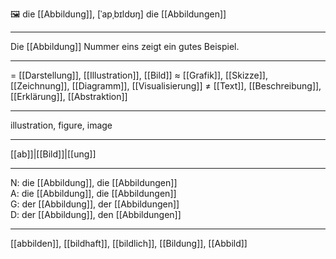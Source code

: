 🖼️ die [[Abbildung]], [ˈapˌbɪldʊŋ]
die [[Abbildungen]]

---
Die [[Abbildung]] Nummer eins zeigt ein gutes Beispiel.


---
= [[Darstellung]], [[Illustration]], [[Bild]]
≈ [[Grafik]], [[Skizze]], [[Zeichnung]], [[Diagramm]], [[Visualisierung]]
≠ [[Text]], [[Beschreibung]], [[Erklärung]], [[Abstraktion]]

---
illustration, figure, image

---
[[ab]]|[[Bild]]|[[ung]]

---
N: die [[Abbildung]], die [[Abbildungen]]  
A: die [[Abbildung]], die [[Abbildungen]]  
G: der [[Abbildung]], der [[Abbildungen]]  
D: der [[Abbildung]], den [[Abbildungen]]  

---
[[abbilden]], [[bildhaft]], [[bildlich]], [[Bildung]], [[Abbild]]